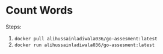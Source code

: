 # Count Words

Steps:

1. ```docker pull alihussainladiwala036/go-assesment:latest```
2. ```docker run alihussainladiwala036/go-assesment:latest``` 
